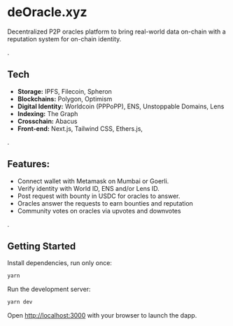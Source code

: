 # deOracle.xyz

Decentralized P2P oracles platform to bring real-world data on-chain with a reputation system for on-chain identity.

. 


## Tech

- **Storage:** IPFS, Filecoin, Spheron
- **Blockchains:** Polygon, Optimism
- **Digital Identity:** Worldcoin (PPPoPP), ENS, Unstoppable Domains, Lens
- **Indexing:** The Graph
- **Crosschain:** Abacus
- **Front-end:** Next.js, Tailwind CSS, Ethers.js, 

.

## Features:

- Connect wallet with Metamask on Mumbai or Goerli.
- Verify identity with World ID, ENS and/or Lens ID.
- Post request with bounty in USDC for oracles to answer.
- Oracles answer the requests to earn bounties and reputation
- Community votes on oracles via upvotes and downvotes


.

## Getting Started

Install dependencies, run only once:

```bash
yarn
```

Run the development server:

```bash
yarn dev
```

Open [http://localhost:3000](http://localhost:3000) with your browser to launch the dapp.